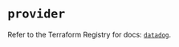 # `provider`

Refer to the Terraform Registry for docs: [`datadog`](https://registry.terraform.io/providers/datadog/datadog/3.36.0/docs).
